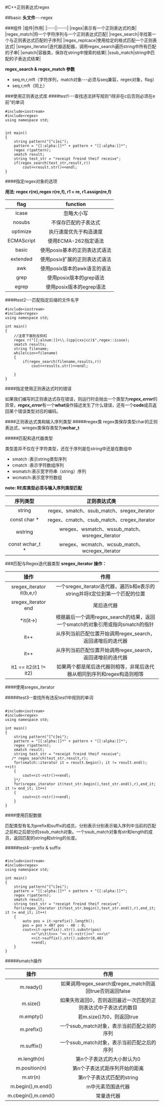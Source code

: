 #C++正则表达式regex

##basic 
**头文件**---regex

###组件
|组件|作用|
|:---:|:----:|
|regex|表示有一个正则表达式的类|
|regex\_match|将一个字符序列与一个正则表达式匹配|
|regex\_search|寻找第一个与正则表达式匹配的子序列|
|regex\_replcace|使用给定的格式匹配一个正则表达式|
|sregex\_iterator|迭代器适配器，调用regex\_search遍历string中所有匹配的子串|
|smatch|容器类，保存在string中搜索的结果|
|ssub\_match|string中匹配的子表达式结果|

**regex\_search & regex\_match 参数**

- seq,m,r,mft（字符序列，match对象---必须与seq兼容，regex对象，flag）
- seq,r,mft（同上）

###使用正则表达式库
####test1---查找违法拼写规则“i除非在c后否则必须在e前”的单词

```
#include<iostream>
#include<regex>
using namespace std;


int main()
{
    string pattern("[^c]ei");
    pattern = "[[:alpha:]]*" + pattern + "[[:alpha:]]*";
    regex r(pattern);
    smatch result;
    string test_str = "receipt freind theif receive";
    if(regex_search(test_str,result,r))
        cout<<result.str()<<endl;
}
```

####指定regex对象的选项

**用法: regex r(re),regex r(re,f), r1 = re, r1.assign(re,f)**

|flag|function|
|:---:|:---:|
|icase|忽略大小写|
|nosubs|不保存匹配的子表达式|
|optimize|执行速度优先于构造速度|
|ECMAScript|使用ECMA-262指定语法|
|basic|使用posix基本的正则表达式语法|
|extended|使用posix扩展的正则表达式语法|
|awk|使用posix版本的awk语言的语法|
|grep|使用posix版本的grep语法|
|egrep|使用posix版本的egrep语法|

####test2---匹配指定后缀的文件名字

```
#include<iostream>
#include<regex>
using namespace std;

int main()
{
    //注意下面到反斜杠
    regex r("[[:alnum:]]+\\.(cpp|cxx|cc)$",regex::icase);
    smatch results;
    string filename;
    while(cin>>filename)
    {
        if(regex_search(filename,results,r))
            cout<<results.str()<<endl;

    }
}
```
####指定使用正则表达式时的错误


如果我们编写的正则表达式存在错误，则运行时会抛出一个类型为***regex_error***的异常，***regex_error***有一个**what**操作描述发生了什么错误，还有一个**code**成员返回某个错误类型对应的编码。

####正则表达式类和输入序列类型
#####regex类
regex类保存类型char的正则表达式，wregex类保存类型为**wchar_t**

#####匹配和迭代器类型

类型差异不仅在于字符类型，还在于序列是在string中还是在数组中
- smatch :表示string类型序列
- cmatch :表示字符数组序列
- wsmatch:表示宽字符串（string）序列
- wcmatch:表示宽字符数组

**note: RE库类型必须与输入序列类型匹配**

|序列类型|正则表达式类|
|:---:|:---:|
|string|regex、smatch、ssub\_match、sregex\_iterator|
|const char *|regex、cmatch、csub\_match、cregex\_iterator|
|wstring|wregex、wsmatch、wssub\_match、wsregex\_iterator|
|const wchar_t *|wregex、wcmatch、wcsub\_match、wcregex\_iterator|

###匹配与Regex迭代器类型
**sregex\_iterator 操作：**

|操作|作用|
|:---:|:---:|
|sregex\_iterator it(b,e,r)|一个sregex\_iterator迭代器，遍历b和e表示的string并将it定位到第一个匹配的位置|
|sregex\_iterator end|尾后迭代器|
|*it(it->)|根据最后一个调用regex\_search的结果，返回一个smatch的对象引用或指向smatch的指针|
|it++|从序列当前匹配位置开始调用regex\_search，返回递增后的迭代器|
|it++|从序列当前匹配位置开始调用regex\_search，返回递增前的迭代器|
|it1 == it2(it1 != it2)|如果两个都是尾后迭代器则相等，非尾后迭代器从相同到序列和regex构造则相等|


####使用sregex\_iterator

#####test3--查找所有违反test1中规则的单词

```

#include<iostream>
#include<regex>
using namespace std;

int main()
{
    string pattern("[^c]ei");
    pattern = "[[:alpha:]]*" + pattern + "[[:alpha:]]*";
    regex r(pattern);
    smatch result;
    string test_str = "receipt freind theif receive";
   /* regex_search(test_str,result,r);
    for(smatch::iterator it = result.begin(); it != result.end(); ++it)
    {
        cout<<it->str()<<endl;
    }*/
    for(sregex_iterator it(test_str.begin(),test_str.end(),r),end_it; it != end_it; it++)
    {
        cout<<it->str()<<endl;
    }
}

```

####使用匹配数据

匹配类型有名为prefix和suffix的成员，分别表示分别表示输入序列中当前的匹配之前和之后部分的ssub\_match对象。一个ssub\_match对象有str和length的成员，返回匹配的string和string的长度。


#####test4--prefix & suffix


```

#include<iostream>
#include<regex>
using namespace std;

int main()
{
    string pattern("[^c]ei");
    pattern = "[[:alpha:]]*" + pattern + "[[:alpha:]]*";
    regex r(pattern);
    smatch result;
    string test_str = "receipt freind theif receive";
    for(sregex_iterator it(test_str.begin(),test_str.end(),r),end_it; it != end_it; it++)
    {
        auto pos = it->prefix().length();
        pos = pos > 40? pos - 40 : 0;
        cout<<it->prefix().str().substr(pos)
            <<"\n\t\t>>> "<< it->str()<<" <<<\n"
            <<it->suffix().str().substr(0,40)
            <<endl;
    }
}

```



#####smatch操作

|操作|作用|
|:---:|:---:|
|m.ready()|如果调用regex\_search或regex\_match则返回true否则返回false|
|m.size()|如果失败返回0，否则返回最近一次匹配的正则表达式中子表达式的数目|
|m.empty()|若m.size()为0，则返回true|
|m.prefix()|一个ssub\_match对象，表示当前匹配之前的序列|
|m.suffix()|一个ssub\_match对象，表示当前匹配之后的序列|
|m.length(n)|第n个子表达式的大小默认为0|
|m.position(n)|第n个子表达式距序列开始的距离|
|m.str(n)|第n个子表达式匹配的string|
|m.begin(),m.end()|m中元素范围迭代器|
|m.cbegin(),m.cend()|常量迭代器|
